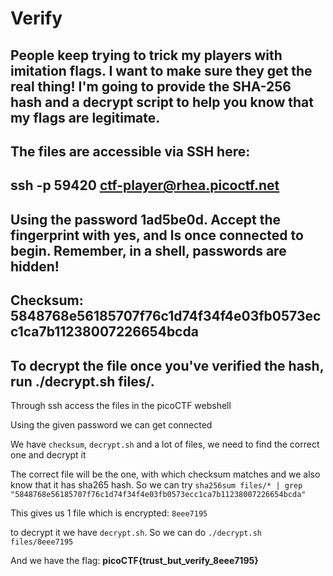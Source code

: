 # Verify

## People keep trying to trick my players with imitation flags. I want to make sure they get the real thing! I'm going to provide the SHA-256 hash and a decrypt script to help you know that my flags are legitimate.

## The files are accessible via SSH here:
## ssh -p 59420 ctf-player@rhea.picoctf.net
## Using the password 1ad5be0d. Accept the fingerprint with yes, and ls once connected to begin. Remember, in a shell, passwords are hidden!
## Checksum: 5848768e56185707f76c1d74f34f4e03fb0573ecc1ca7b11238007226654bcda
## To decrypt the file once you've verified the hash, run ./decrypt.sh files/<file>.

Through ssh access the files in the picoCTF webshell

Using the given password we can get connected

We have `checksum`, `decrypt.sh` and a lot of files, we need to find the correct one and decrypt it

The correct file will be the one, with which checksum matches and we also know that it has sha265 hash. So we can try `sha256sum files/* | grep "5848768e56185707f76c1d74f34f4e03fb0573ecc1ca7b11238007226654bcda"`

This gives us 1 file which is encrypted: `8eee7195`

to decrypt it we have `decrypt.sh`. So we can do `./decrypt.sh files/8eee7195`

And we have the flag: **picoCTF{trust_but_verify_8eee7195}**